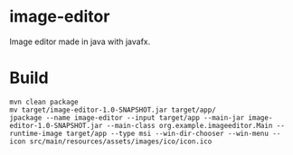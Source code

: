 # image-editor
Image editor made in java with javafx.

# Build
```shell
mvn clean package
mv target/image-editor-1.0-SNAPSHOT.jar target/app/
jpackage --name image-editor --input target/app --main-jar image-editor-1.0-SNAPSHOT.jar --main-class org.example.imageeditor.Main --runtime-image target/app --type msi --win-dir-chooser --win-menu --icon src/main/resources/assets/images/ico/icon.ico
```
